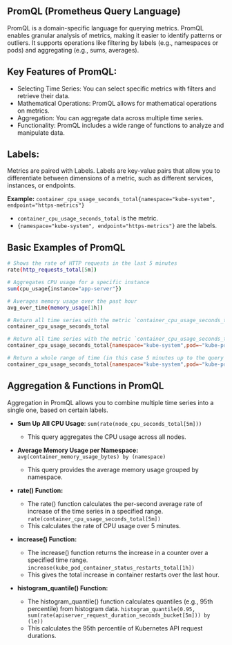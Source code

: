 ## PromQL (Prometheus Query Language)

PromQL is a domain-specific language for querying metrics. PromQL enables granular analysis of metrics, making it easier to identify patterns or outliers. It supports operations like filtering by labels (e.g., namespaces or pods) and aggregating (e.g., sums, averages).

## Key Features of PromQL:

- Selecting Time Series: You can select specific metrics with filters and retrieve their data.
- Mathematical Operations: PromQL allows for mathematical operations on metrics.
- Aggregation: You can aggregate data across multiple time series.
- Functionality: PromQL includes a wide range of functions to analyze and manipulate data.

## Labels:

Metrics are paired with Labels. Labels are key-value pairs that allow you to differentiate between dimensions of a metric, such as different services, instances, or endpoints.

**Example:**
`container_cpu_usage_seconds_total{namespace="kube-system", endpoint="https-metrics"}`

- `container_cpu_usage_seconds_total` is the metric.
- `{namespace="kube-system", endpoint="https-metrics"}` are the labels.

## Basic Examples of PromQL

```bash
# Shows the rate of HTTP requests in the last 5 minutes
rate(http_requests_total[5m])

# Aggregates CPU usage for a specific instance
sum(cpu_usage{instance="app-server"})

# Averages memory usage over the past hour
avg_over_time(memory_usage[1h])

# Return all time series with the metric `container_cpu_usage_seconds_total`
container_cpu_usage_seconds_total

# Return all time series with the metric `container_cpu_usage_seconds_total` and the given `namespace` and `pod` labels
container_cpu_usage_seconds_total{namespace="kube-system",pod=~"kube-proxy.*"}

# Return a whole range of time (in this case 5 minutes up to the query time) for the same vector, making it a range vector
container_cpu_usage_seconds_total{namespace="kube-system",pod=~"kube-proxy.*"}[5m]
```

## Aggregation & Functions in PromQL

Aggregation in PromQL allows you to combine multiple time series into a single one, based on certain labels.

- **Sum Up All CPU Usage**:
    `sum(rate(node_cpu_seconds_total[5m]))`
    - This query aggregates the CPU usage across all nodes.

- **Average Memory Usage per Namespace:**
    `avg(container_memory_usage_bytes) by (namespace)`
    - This query provides the average memory usage grouped by namespace.

- **rate() Function:**
    - The rate() function calculates the per-second average rate of increase of the time series in a specified range.
    `rate(container_cpu_usage_seconds_total[5m])`
    - This calculates the rate of CPU usage over 5 minutes.

- **increase() Function:**
    - The increase() function returns the increase in a counter over a specified time range.
    `increase(kube_pod_container_status_restarts_total[1h])`
    - This gives the total increase in container restarts over the last hour.

- **histogram_quantile() Function:**
    - The histogram_quantile() function calculates quantiles (e.g., 95th percentile) from histogram data.
    `histogram_quantile(0.95, sum(rate(apiserver_request_duration_seconds_bucket[5m])) by (le))`
    - This calculates the 95th percentile of Kubernetes API request durations.
